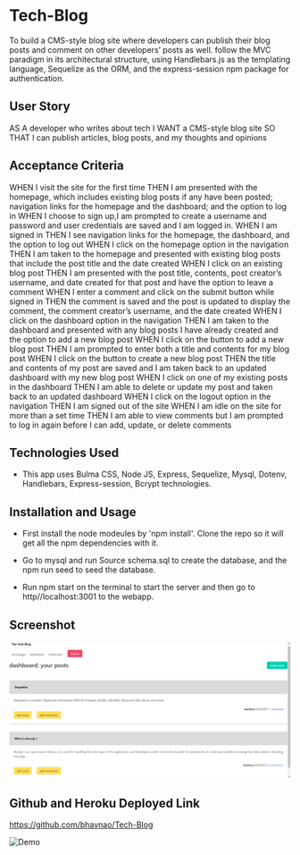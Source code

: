# Tech-Blog

To build a CMS-style blog site where developers can publish their blog posts and comment on other developers’ posts as well.  follow the MVC paradigm in its architectural structure, using Handlebars.js as the templating language, Sequelize as the ORM, and the express-session npm package for authentication.

## User Story
AS A developer who writes about tech
I WANT a CMS-style blog site
SO THAT I can publish articles, blog posts, and my thoughts and opinions

## Acceptance Criteria

WHEN I visit the site for the first time
THEN I am presented with the homepage, which includes existing blog posts if any have been posted; navigation links for the homepage and the dashboard; and the option to log in
WHEN I choose to sign up,I am prompted to create a username and password and user credentials are saved and I am logged in.
WHEN I am signed in
THEN I see navigation links for the homepage, the dashboard, and the option to log out
WHEN I click on the homepage option in the navigation
THEN I am taken to the homepage and presented with existing blog posts that include the post title and the date created
WHEN I click on an existing blog post
THEN I am presented with the post title, contents, post creator’s username, and date created for that post and have the option to leave a comment
WHEN I enter a comment and click on the submit button while signed in
THEN the comment is saved and the post is updated to display the comment, the comment creator’s username, and the date created
WHEN I click on the dashboard option in the navigation
THEN I am taken to the dashboard and presented with any blog posts I have already created and the option to add a new blog post
WHEN I click on the button to add a new blog post
THEN I am prompted to enter both a title and contents for my blog post
WHEN I click on the button to create a new blog post
THEN the title and contents of my post are saved and I am taken back to an updated dashboard with my new blog post
WHEN I click on one of my existing posts in the dashboard
THEN I am able to delete or update my post and taken back to an updated dashboard
WHEN I click on the logout option in the navigation
THEN I am signed out of the site
WHEN I am idle on the site for more than a set time
THEN I am able to view comments but I am prompted to log in again before I can add, update, or delete comments

## Technologies Used

* This app uses Bulma CSS, Node JS, Express, Sequelize, Mysql, Dotenv, Handlebars,
Express-session, Bcrypt technologies. 

## Installation and Usage
* First install the node modeules by 'npm install'. Clone the repo so it will get all the 
npm dependencies with it.

* Go to mysql and run Source schema.sql to create the database, and the npm run seed to seed the database.

* Run npm start on the terminal to start the server and then go to http//localhost:3001
to the webapp.

## Screenshot
![Dashboard](./public/images/Screenshot-1.png)

## Github and Heroku Deployed Link

https://github.com/bhavnao/Tech-Blog

![Demo](https://young-ridge-52472.herokuapp.com)
